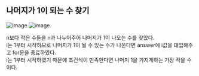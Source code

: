 ## 나머지가 1이 되는 수 찾기

![image](https://user-images.githubusercontent.com/122864238/222393727-60a0e609-2bfa-49e6-bc24-e215c7e14499.png)
![image](https://user-images.githubusercontent.com/122864238/222393891-6128c044-deb2-4908-987f-1b3784c20311.png)

n보다 작은 수들을 n과 나누어주어 나머지가 1이 나오는 수를 찾았다.           
i는 1부터 시작하므로 나머지가 1이 될 수 있는 수가 나온다면 answer에 i값을 대입해주고 for문을 종료하였다.              
i는 1부터 시작하였기 때문에 조건식이 만족한다면 나머지 1을 가지게하는 가장 작을 수이다.